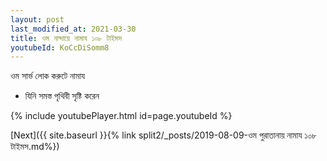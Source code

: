 ```yaml
---
layout: post
last_modified_at: 2021-03-30
title: ওম নান্দায়ে নামায ১০৮ টাইমস
youtubeId: KoCcDiSomm8
---
```

 
 
 ওম সার্ভ লোক করুটে নামায  
 
 -  যিনি সমস্ত পৃথিবী সৃষ্টি করেন 
 
  
 
  
 
 
 
 
 
 


{% include youtubePlayer.html id=page.youtubeId %}
 
[Next]({{ site.baseurl }}{% link  split2/_posts/2019-08-09-ওম পুরাতানায় নামায ১০৮ টাইমস.md%})
 
